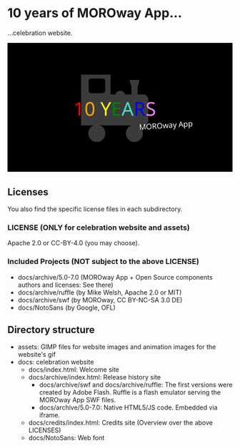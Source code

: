 # 10 years of MOROway App…

…celebration website.

<div style="text-align: center"><img src="10years.png"></div>

## Licenses

You also find the specific license files in each subdirectory.

### LICENSE (ONLY for celebration website and assets)

Apache 2.0 or CC-BY-4.0 (you may choose).

### Included Projects (NOT subject to the above LICENSE)

* docs/archive/5.0-7.0 (MOROway App + Open Source components authors and licenses: See there)
* docs/archive/ruffle (by Mike Welsh, Apache 2.0 or MIT)
* docs/archive/swf (by MOROway, CC BY-NC-SA 3.0 DE)
* docs/NotoSans (by Google, OFL)

## Directory structure

* assets: GIMP files for website images and animation images for the website's gif
* docs: celebration website
    * docs/index.html: Welcome site
    * docs/archive/index.html: Release history site
        * docs/archive/swf and docs/archive/ruffle: The first versions were created by Adobe Flash. Ruffle is a flash emulator serving the MOROway App SWF files.
        * docs/archive/5.0-7.0: Native HTML5/JS code. Embedded via iframe.
    * docs/credits/index.html: Credits site (Overview over the above LICENSES)
    * docs/NotoSans: Web font
